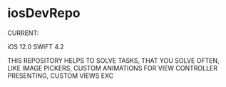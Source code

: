 # iosDevRepo
CURRENT:

iOS 12.0
SWIFT 4.2

THIS REPOSITORY HELPS TO SOLVE TASKS, THAT YOU SOLVE OFTEN, LIKE IMAGE PICKERS, CUSTOM ANIMATIONS FOR VIEW CONTROLLER PRESENTING, CUSTOM VIEWS EXC
